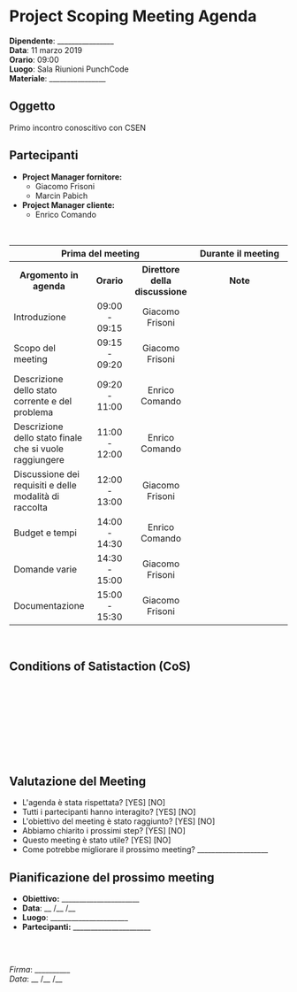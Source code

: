 # Project Scoping Meeting Agenda

**Dipendente**: ________________  
**Data**: 11 marzo 2019  
**Orario**: 09:00  
**Luogo**: Sala Riunioni PunchCode  
**Materiale**: ________________ 

## Oggetto
Primo incontro conoscitivo con CSEN

## Partecipanti
- **Project Manager fornitore:**
    - Giacomo Frisoni
    - Marcin Pabich
- **Project Manager cliente:**
    - Enrico Comando

<br/>

<table>
    <tr>
        <th colspan="3">Prima del meeting</th>
        <th colspan="1">Durante il meeting</th>
    </tr>
    <tr>
        <th width="20%">Argomento in agenda</th>
        <th width="15%">Orario</th>
        <th width="20%">Direttore della discussione</th>
        <th width="35%">Note</th>
    </tr>
    <tr>
        <td>Introduzione</td>
        <td align="center">09:00 - 09:15</td>
        <td align="center">Giacomo Frisoni</td>
        <td align="center"></td>
    </tr>
    <tr>
        <td>Scopo del meeting</td>
        <td align="center">09:15 - 09:20</td>
        <td align="center">Giacomo Frisoni</td>
        <td align="center"></td>
    </tr>
    <tr>
        <td>Descrizione dello stato corrente e del problema</td>
        <td align="center">09:20 - 11:00</td>
        <td align="center">Enrico Comando</td>
        <td align="center"></td>
    </tr>
    <tr>
        <td>Descrizione dello stato finale che si vuole raggiungere</td>
        <td align="center">11:00 - 12:00</td>
        <td align="center">Enrico Comando</td>
        <td align="center"></td>
    </tr>
    <tr>
        <td>Discussione dei requisiti e delle modalità di raccolta</td>
        <td align="center">12:00 - 13:00</td>
        <td align="center">Giacomo Frisoni</td>
        <td align="center"></td>
    </tr>
    <tr>
        <td>Budget e tempi</td>
        <td align="center">14:00 - 14:30</td>
        <td align="center">Enrico Comando</td>
        <td align="center"></td>
    </tr>
    <tr>
        <td>Domande varie</td>
        <td align="center">14:30 - 15:00</td>
        <td align="center">Giacomo Frisoni</td>
        <td align="center"></td>
    </tr>
    <tr>
        <td>Documentazione</td>
        <td align="center">15:00 - 15:30</td>
        <td align="center">Giacomo Frisoni</td>
        <td align="center"></td>
    </tr>
</table>

<br/>

## Conditions of Satistaction (CoS)
<br/>
<br/>
<br/>
<br/>
<br/>
<br/>
<br/>
<br/>

## Valutazione del Meeting
 - L'agenda è stata rispettata? [YES] [NO]
 - Tutti i partecipanti hanno interagito? [YES] [NO]
 - L'obiettivo del meeting è stato raggiunto? [YES] [NO]
 - Abbiamo chiarito i prossimi step? [YES] [NO]
 - Questo meeting è stato utile? [YES] [NO]
 - Come potrebbe migliorare il prossimo meeting? ____________________

## Pianificazione del prossimo meeting
 - **Obiettivo:** ______________________
 - **Data**: __ /__ /__
 - **Luogo**: ______________________
 - **Partecipanti:** ______________________

<br/>


## 
*Firma*: __________  
*Data*: __ /__ /__